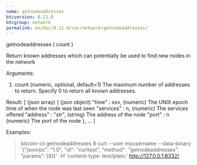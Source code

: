 ```yaml
---
name: getnodeaddresses
btcversion: 0.21.0
btcgroup: network
permalink: en/doc/0.21.0/rpc/network/getnodeaddresses/
---
```


getnodeaddresses ( count )

Return known addresses which can potentially be used to find new nodes in the network

Arguments:
1. count    (numeric, optional, default=1) The maximum number of addresses to return. Specify 0 to return all known addresses.

Result:
[                         (json array)
  {                       (json object)
    "time" : xxx,         (numeric) The UNIX epoch time of when the node was last seen
    "services" : n,       (numeric) The services offered
    "address" : "str",    (string) The address of the node
    "port" : n            (numeric) The port of the node
  },
  ...
]

Examples:
> bitcoin-cli getnodeaddresses 8
> curl --user myusername --data-binary '{"jsonrpc": "1.0", "id": "curltest", "method": "getnodeaddresses", "params": [8]}' -H 'content-type: text/plain;' http://127.0.0.1:8332/


